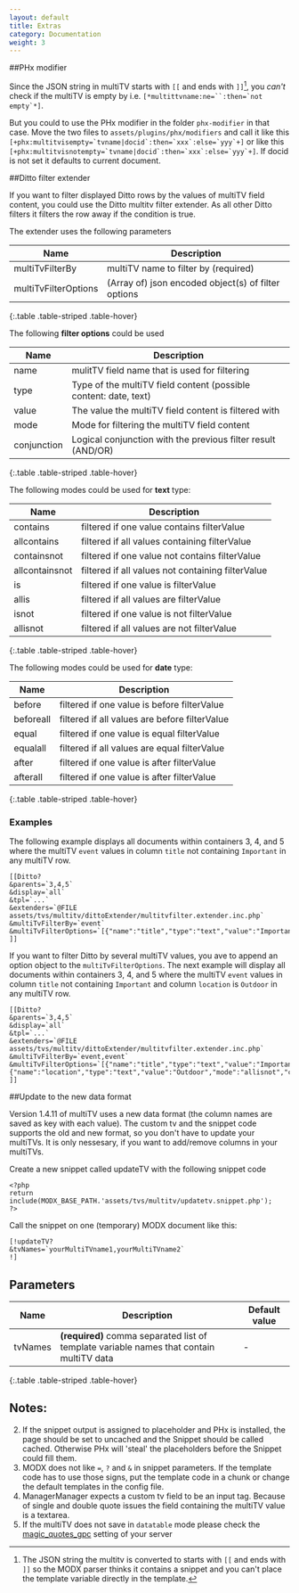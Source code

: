 ```yaml
---
layout: default
title: Extras
category: Documentation
weight: 3
---
```


##PHx modifier

Since the JSON string in multiTV starts with `[[` and ends with `]]`[^1], you *can't* check if the multiTV is empty by i.e. ```[*multittvname:ne=``:then=`not empty`*]```.

But you could to use the PHx modifier in the folder `phx-modifier` in that case. Move the two files to `assets/plugins/phx/modifiers` and call it like this ``[+phx:multitvisempty=`tvname|docid`:then=`xxx`:else=`yyy`+]`` or like this ``[+phx:multitvisnotempty=`tvname|docid`:then=`xxx`:else=`yyy`+]``. If docid is not set it defaults to current document.

##Ditto filter extender

If you want to filter displayed Ditto rows by the values of multiTV field content, you could use the Ditto multitv filter extender. As all other Ditto filters it filters the row away if the condition is true.

The extender uses the following parameters

Name | Description
---- | -----------
multiTvFilterBy | multiTV name to filter by (required)
multiTvFilterOptions | (Array of) json encoded object(s) of filter options
{:.table .table-striped .table-hover}

The following **filter options** could be used

Name | Description
---- | -----------
name | mulitTV field name that is used for filtering
type | Type of the multiTV field content (possible content: date, text)
value | The value the multiTV field content is filtered with
mode | Mode for filtering the multiTV field content
conjunction | Logical conjunction with the previous filter result (AND/OR)
{:.table .table-striped .table-hover}

The following modes could be used for **text** type:

Name | Description
---- | -----------
contains | filtered if one value contains filterValue
allcontains | filtered if all values containing filterValue
containsnot | filtered if one value not contains filterValue
allcontainsnot | filtered if all values not containing filterValue
is | filtered if one value is filterValue
allis | filtered if all values are filterValue
isnot | filtered if one value is not filterValue
allisnot | filtered if all values are not filterValue
{:.table .table-striped .table-hover}

The following modes could be used for **date** type:

Name | Description
---- | -----------
before | filtered if one value is before filterValue
beforeall | filtered if all values are before filterValue
equal | filtered if one value is equal filterValue
equalall | filtered if all values are equal filterValue
after | filtered if one value is after filterValue
afterall | filtered if one value is after filterValue
{:.table .table-striped .table-hover}

### Examples

The following example displays all documents within containers 3, 4, and 5 where the multiTV `event` values in column `title` not containing `Important` in any multiTV row.

```
[[Ditto?
&parents=`3,4,5`
&display=`all`
&tpl=`...`
&extenders=`@FILE assets/tvs/multitv/dittoExtender/multitvfilter.extender.inc.php`
&multiTvFilterBy=`event`
&multiTvFilterOptions=`[{"name":"title","type":"text","value":"Important","mode":"contains"}]`]]
]]
```

If you want to filter Ditto by several multiTV values, you ave to append an option object to the `multiTvFilterOptions`. The next example will display all documents within containers 3, 4, and 5 where the multiTV `event` values in column `title` not containing `Important` and column `location` is `Outdoor` in any multiTV row.

```
[[Ditto?
&parents=`3,4,5`
&display=`all`
&tpl=`...`
&extenders=`@FILE assets/tvs/multitv/dittoExtender/multitvfilter.extender.inc.php`
&multiTvFilterBy=`event,event`
&multiTvFilterOptions=`[{"name":"title","type":"text","value":"Important","mode":"contains"},{"name":"location","type":"text","value":"Outdoor","mode":"allisnot","conjunction":"OR"}]`]]
]]
```


##Update to the new data format

Version 1.4.11 of multiTV uses a new data format (the column names are saved as key with each value). The custom tv and the snippet code supports the old and new format, so you don't have to update your multiTVs. It is only nessesary, if you want to add/remove columns in your multiTVs.

Create a new snippet called updateTV with the following snippet code

```
<?php
return include(MODX_BASE_PATH.'assets/tvs/multitv/updatetv.snippet.php');
?>
```

Call the snippet on one (temporary) MODX document like this:

```
[!updateTV?
&tvNames=`yourMultiTVname1,yourMultiTVname2`
!]
```

Parameters
--------------------------------------------------------------------------------

Name | Description | Default value
---- | ----------- | -------------
tvNames | **(required)** comma separated list of template variable names that contain multiTV data | -
{:.table .table-striped .table-hover}


Notes:
--------------------------------------------------------------------------------
[^1]: The JSON string the multitv is converted to starts with `[[` and ends with `]]` so the MODX parser thinks it contains a snippet and you can't place the template variable directly in the template.
2. If the snippet output is assigned to placeholder and PHx is installed, the page should be set to uncached and the Snippet should be called cached. Otherwise PHx will 'steal' the placeholders before the Snippet could fill them.
3. MODX does not like `=`, `?` and `&` in snippet parameters. If the template code has to use those signs, put the template code in a chunk or change the default templates in the config file.
4. ManagerManager expects a custom tv field to be an input tag. Because of single and double quote issues the field containing the multiTV value is a textarea.
5. If the multiTV does not save in `datatable` mode please check the [magic_quotes_gpc](https://github.com/Jako/multiTV/issues/57#issuecomment-25991271) setting of your server
